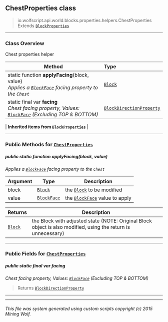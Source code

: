 ## ChestProperties __class__

>io.wolfscript.api.world.blocks.properties.helpers.ChestProperties
>Extends [`BlockProperties`](BlockProperties.md)

---

### Class Overview

Chest properties helper

Method | Type   
--- | :--- 
static function __applyFacing__(block, value) <br> _Applies a [`BlockFace`](../../BlockFace.md) facing property to the `Chest`_ | [`Block`](../../Block.md)
static final var __facing__ <br> _Chest facing property, Values: [`BlockFace`](../../BlockFace.md) (Excluding TOP & BOTTOM)_ | [`BlockDirectionProperty`](../BlockDirectionProperty.md)
 |
__Inherited items from [`BlockProperties`](BlockProperties.md)__ |





---


### Public Methods for [`ChestProperties`](ChestProperties.md)

##### <a id='applyfacing'></a>public static function __applyFacing__(block, value)

_Applies a [`BlockFace`](../../BlockFace.md) facing property to the `Chest`_

Argument | Type | Description  
--- | --- | --- 
block | [`Block`](../../Block.md) | the [`Block`](../../Block.md) to be modified
value | [`BlockFace`](../../BlockFace.md) | the [`BlockFace`](../../BlockFace.md) value to apply

Returns | Description
--- | --- 
[`Block`](../../Block.md) | the Block with adjusted state (NOTE: Original Block object is also modified, using the return is unnecessary)


---

### Public Fields for [`ChestProperties`](ChestProperties.md)

##### <a id='facing'></a>public static final var __facing__

_Chest facing property, Values: [`BlockFace`](../../BlockFace.md) (Excluding TOP & BOTTOM)_

>Returns
>  [`BlockDirectionProperty`](../BlockDirectionProperty.md)

---


---


###### This file was system generated using custom scripts copyright (c) 2015 Mining Wolf.
	

